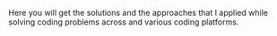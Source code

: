 
Here you will get the solutions and the approaches that I applied while solving coding problems across and various coding platforms.

